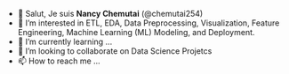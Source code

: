 - 👋 Salut, Je suis **Nancy Chemutai** (@chemutai254)
- 👀 I’m interested in ETL, EDA, Data Preprocessing, Visualization, Feature Engineering, Machine Learning (ML) Modeling, and Deployment.
- 🌱 I’m currently learning ...
- 💞️ I’m looking to collaborate on Data Science Projetcs
- 📫 How to reach me ...

<!---
chemutai254/chemutai254 is a ✨ special ✨ repository because its `README.md` (this file) appears on your GitHub profile.
You can click the Preview link to take a look at your changes.
--->
